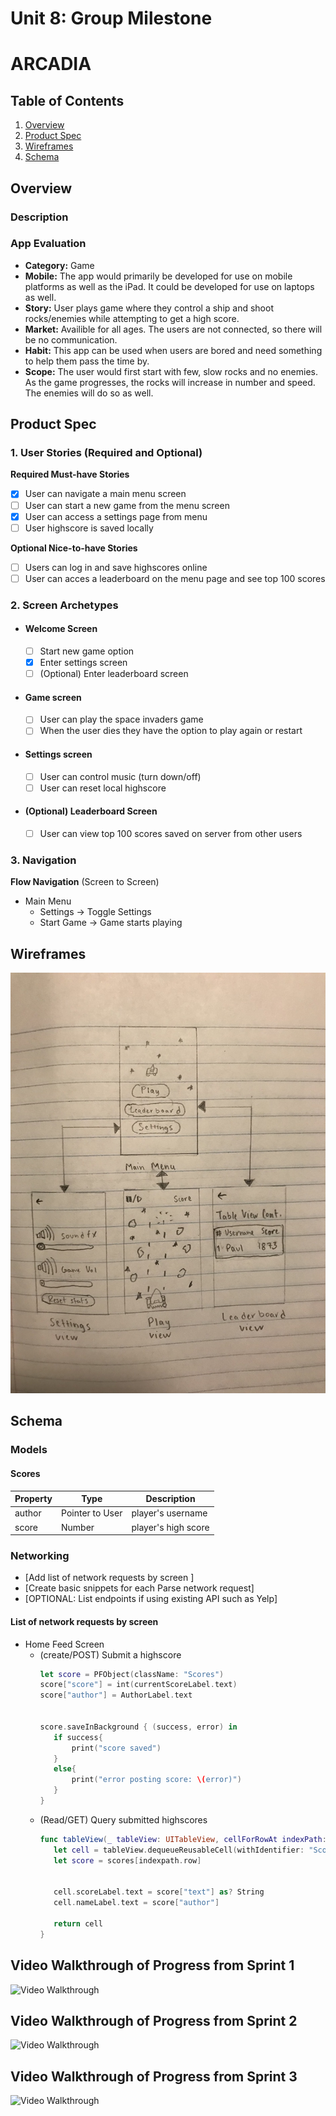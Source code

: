 Unit 8: Group Milestone
===

# ARCADIA

## Table of Contents
1. [Overview](#Overview)
1. [Product Spec](#Product-Spec)
1. [Wireframes](#Wireframes)
2. [Schema](#Schema)

## Overview
### Description


### App Evaluation

- **Category:** Game
- **Mobile:** The app would primarily be developed for use on mobile platforms as well as the iPad. It could be developed for use on laptops as well.
- **Story:** User plays game where they control a ship and shoot rocks/enemies while attempting to get a high score.
- **Market:** Availible for all ages. The users are not connected, so there will be no communication. 
- **Habit:** This app can be used when users are bored and need something to help them pass the time by.
- **Scope:** The user would first start with few, slow rocks and no enemies. As the game progresses, the rocks will increase in number and speed. The enemies will do so as well.

## Product Spec

### 1. User Stories (Required and Optional)

**Required Must-have Stories**

- [x] User can navigate a main menu screen
- [ ] User can start a new game from the menu screen
- [x] User can access a settings page from menu
- [ ] User highscore is saved locally

**Optional Nice-to-have Stories**

- [ ] Users can log in and save highscores online
- [ ] User can acces a leaderboard on the menu page and see top 100 scores

### 2. Screen Archetypes

* #### Welcome Screen
   - [ ] Start new game option
   - [x] Enter settings screen
   - [ ] (Optional) Enter leaderboard screen
* #### Game screen
   - [ ] User can play the space invaders game
   - [ ] When the user dies they have the option to play again or restart
* #### Settings screen
   - [ ] User can control music (turn down/off)
   - [ ] User can reset local highscore
* #### (Optional) Leaderboard Screen
   - [ ] User can view top 100 scores saved on server from other users

### 3. Navigation


**Flow Navigation** (Screen to Screen)

* Main Menu
   * Settings -> Toggle Settings
   * Start Game -> Game starts playing

## Wireframes
![Alt text](wireframe.jpg?raw=true "project_wireframe")

## Schema 
### Models

#### Scores

   | Property      | Type     | Description |
   | ------------- | -------- | ------------|
   | author        | Pointer to User| player's username |
   | score         | Number     | player's high score |
### Networking
- [Add list of network requests by screen ]
- [Create basic snippets for each Parse network request]
- [OPTIONAL: List endpoints if using existing API such as Yelp]
#### List of network requests by screen
   - Home Feed Screen
      - (create/POST) Submit a highscore
         ```swift
        let score = PFObject(className: "Scores")
        score["score"] = int(currentScoreLabel.text)
        score["author"] = AuthorLabel.text


        score.saveInBackground { (success, error) in
            if success{
                print("score saved")
            }
            else{
                print("error posting score: \(error)")
            }
        }
         ```
      - (Read/GET) Query submitted highscores
         ```swift
        func tableView(_ tableView: UITableView, cellForRowAt indexPath: IndexPath) -> UITableViewCell             {
            let cell = tableView.dequeueReusableCell(withIdentifier: "ScoreCell") as! ScoreCell
            let score = scores[indexpath.row]
            

            cell.scoreLabel.text = score["text"] as? String        
            cell.nameLabel.text = score["author"]
            
            return cell
        }
         ```

## Video Walkthrough of Progress from Sprint 1
<img src='https://i.imgur.com/miDceT8.gif' title='Video Walkthrough' width='' alt='Video Walkthrough' />

## Video Walkthrough of Progress from Sprint 2
<img src='http://g.recordit.co/bn7nvIYNQL.gif' title='Video Walkthrough 2' width='' alt='Video Walkthrough' />

## Video Walkthrough of Progress from Sprint 3
<img src='http://g.recordit.co/z8mB0MTOBy.gif' title='Video Walkthrough 2' width='' alt='Video Walkthrough' />

